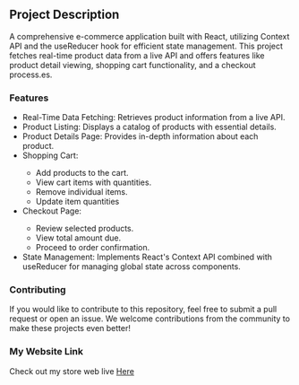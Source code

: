 ## Project Description

A comprehensive e-commerce application built with React, utilizing Context API and the useReducer hook for efficient state management. This project fetches real-time product data from a live API and offers features like product detail viewing, shopping cart functionality, and a checkout process.es.

### Features

<ul>
 <li>Real-Time Data Fetching: Retrieves product information from a live API.</li>
 <li>Product Listing: Displays a catalog of products with essential details.</li>
 <li>Product Details Page: Provides in-depth information about each product.</li>
 <li>Shopping Cart:</li>
  <ul>
   <li>Add products to the cart.</li>
   <li>View cart items with quantities.</li>
   <li>Remove individual items.</li>
   <li>Update item quantities</li>
  </ul>
 <li>Checkout Page:</li>
  <ul>
   <li>Review selected products.</li>
   <li>View total amount due.</li>
   <li>Proceed to order confirmation.</li>
  </ul>
<li>State Management: Implements React's Context API combined with useReducer for managing global state across components.</li>
</ul>

### Contributing

If you would like to contribute to this repository, feel free to submit a pull request or open an issue. We welcome contributions from the community to make these projects even better!

### My Website Link

Check out my store web live <a href="https://mobina-store.vercel.app/products">Here </a>
